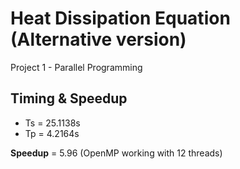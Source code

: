 # Heat Dissipation Equation (Alternative version)

Project 1 - Parallel Programming

## Timing & Speedup

- Ts = 25.1138s
- Tp =  4.2164s

**Speedup** = 5.96 (OpenMP working with 12 threads)